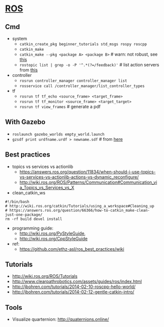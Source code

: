 # [ROS](http://ros.org/)
## Cmd
* system
  * `catkin_create_pkg beginner_tutorials std_msgs rospy roscpp`
  * `catkin_make`
  * `catkin_make --pkg <package A> <package B>` # warn: not robust, see [this](https://answers.ros.org/question/54178/how-to-build-just-one-package-using-catkin_make/)
  * `rostopic list | grep -o -P '^.*(?=/feedback)'` # list action servers from [this](https://answers.ros.org/question/222748/list-action-servers/)
* controller
    * `rosrun controller_manager controller_manager list`
    * `rosservice call /controller_manager/list_controller_types`
* tf
  * `rosrun tf tf_echo <source_frame> <target_frame>`
  * `rosrun tf tf_monitor <source_frame> <target_target>`
  * `rosrun tf view_frames` # generate a pdf
  
## With Gazebo
* `roslaunch gazebo_worlds empty_world.launch` 
* `gzsdf print urdfname.urdf > newname.sdf` # from [here](http://answers.gazebosim.org/question/2282/convert-urdf-to-sdf-or-load-urdf/)

## Best practices
* topics vs services vs actionlib
  * https://answers.ros.org/question/11834/when-should-i-use-topics-vs-services-vs-actionlib-actions-vs-dynamic_reconfigure/
  * http://wiki.ros.org/ROS/Patterns/Communication#Communication_via_Topics_vs_Services_vs_X
* clean_catkin_ws
```
#!/bin/bash
# http://wiki.ros.org/catkin/Tutorials/using_a_workspace#Cleaning_up
# https://answers.ros.org/question/66366/how-to-catkin_make-clean-just-one-package/
rm -rf build devel install
```
* programming guide:
  * http://wiki.ros.org/PyStyleGuide,
  * http://wiki.ros.org/CppStyleGuide
* ref:
  * https://github.com/ethz-asl/ros_best_practices/wiki
    
## Tutorials
* http://wiki.ros.org/ROS/Tutorials
* http://www.clearpathrobotics.com/assets/guides/ros/index.html
* http://jbohren.com/tutorials/2014-02-10-roscpp-hello-world/
* http://jbohren.com/tutorials/2014-02-12-gentle-catkin-intro/
 
## Tools
* Visualize quarternion: http://quaternions.online/
